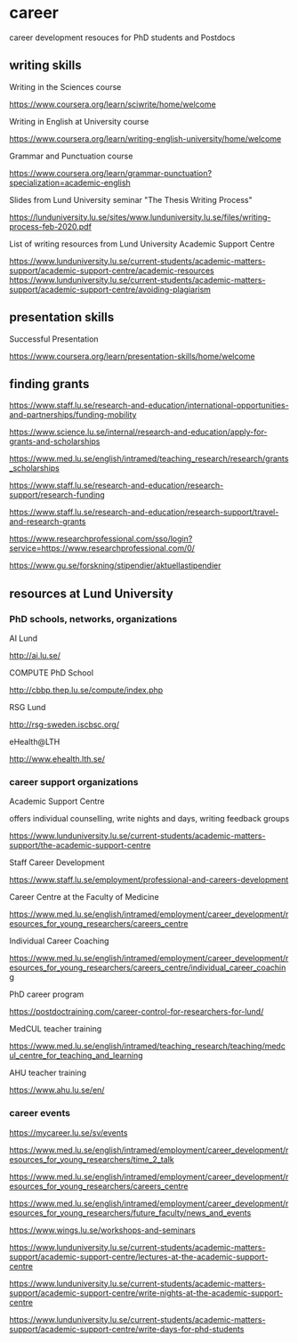 # career
career development resouces for PhD students and Postdocs

## writing skills
Writing in the Sciences course

https://www.coursera.org/learn/sciwrite/home/welcome

Writing in English at University course

https://www.coursera.org/learn/writing-english-university/home/welcome

Grammar and Punctuation course

https://www.coursera.org/learn/grammar-punctuation?specialization=academic-english

Slides from Lund University seminar "The Thesis Writing Process"

https://lunduniversity.lu.se/sites/www.lunduniversity.lu.se/files/writing-process-feb-2020.pdf

List of writing resources from Lund University Academic Support Centre

https://www.lunduniversity.lu.se/current-students/academic-matters-support/academic-support-centre/academic-resources
https://www.lunduniversity.lu.se/current-students/academic-matters-support/academic-support-centre/avoiding-plagiarism

## presentation skills

Successful Presentation

https://www.coursera.org/learn/presentation-skills/home/welcome

## finding grants

https://www.staff.lu.se/research-and-education/international-opportunities-and-partnerships/funding-mobility

https://www.science.lu.se/internal/research-and-education/apply-for-grants-and-scholarships

https://www.med.lu.se/english/intramed/teaching_research/research/grants_scholarships

https://www.staff.lu.se/research-and-education/research-support/research-funding

https://www.staff.lu.se/research-and-education/research-support/travel-and-research-grants

https://www.researchprofessional.com/sso/login?service=https://www.researchprofessional.com/0/

https://www.gu.se/forskning/stipendier/aktuellastipendier

## resources at Lund University
### PhD schools, networks, organizations
AI Lund

http://ai.lu.se/

COMPUTE PhD School

http://cbbp.thep.lu.se/compute/index.php

RSG Lund

http://rsg-sweden.iscbsc.org/

eHealth@LTH

http://www.ehealth.lth.se/


### career support organizations
Academic Support Centre

offers individual counselling, write nights and days, writing feedback groups

https://www.lunduniversity.lu.se/current-students/academic-matters-support/the-academic-support-centre

Staff Career Development

https://www.staff.lu.se/employment/professional-and-careers-development

Career Centre at the Faculty of Medicine

https://www.med.lu.se/english/intramed/employment/career_development/resources_for_young_researchers/careers_centre

Individual Career Coaching

https://www.med.lu.se/english/intramed/employment/career_development/resources_for_young_researchers/careers_centre/individual_career_coaching

PhD career program

https://postdoctraining.com/career-control-for-researchers-for-lund/

MedCUL teacher training

https://www.med.lu.se/english/intramed/teaching_research/teaching/medcul_centre_for_teaching_and_learning

AHU teacher training

https://www.ahu.lu.se/en/

### career events
https://mycareer.lu.se/sv/events

https://www.med.lu.se/english/intramed/employment/career_development/resources_for_young_researchers/time_2_talk

https://www.med.lu.se/english/intramed/employment/career_development/resources_for_young_researchers/careers_centre

https://www.med.lu.se/english/intramed/employment/career_development/resources_for_young_researchers/future_faculty/news_and_events

https://www.wings.lu.se/workshops-and-seminars

https://www.lunduniversity.lu.se/current-students/academic-matters-support/academic-support-centre/lectures-at-the-academic-support-centre

https://www.lunduniversity.lu.se/current-students/academic-matters-support/academic-support-centre/write-nights-at-the-academic-support-centre

https://www.lunduniversity.lu.se/current-students/academic-matters-support/academic-support-centre/write-days-for-phd-students



